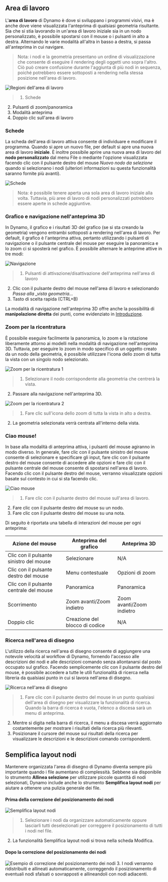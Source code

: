 

## Area di lavoro

L'**area di lavoro** di Dynamo è dove si sviluppano i programmi visivi, ma è anche dove viene visualizzata l'anteprima di qualsiasi geometria risultante. Sia che si stia lavorando in un'area di lavoro iniziale sia in un nodo personalizzato, è possibile spostarsi con il mouse o i pulsanti in alto a destra. Alternando le varie modalità all'altra in basso a destra, si passa all'anteprima in cui navigare.

> Nota: i nodi e la geometria presentano un ordine di visualizzazione che consente di eseguire il rendering degli oggetti uno sopra l'altro. Ciò può creare confusione durante l'aggiunta di più nodi in sequenza, poiché potrebbero essere sottoposti a rendering nella stessa posizione nell'area di lavoro.

![Regioni dell'area di lavoro](images/2-3/01-WorkspaceRegions.png)

> 1. Schede
2. Pulsanti di zoom/panoramica
3. Modalità anteprima
4. Doppio clic sull'area di lavoro

### Schede

La scheda dell'area di lavoro attiva consente di individuare e modificare il programma. Quando si apre un nuovo file, per default si apre una nuova area di lavoro **iniziale**. È inoltre possibile aprire una nuova area di lavoro del **nodo personalizzato** dal menu File o mediante l'opzione visualizzata facendo clic con il pulsante destro del mouse *Nuovo nodo da selezione* quando si selezionano i nodi (ulteriori informazioni su questa funzionalità saranno fornite più avanti).

![Schede](images/2-3/02-Tabs.png)

> Nota: è possibile tenere aperta una sola area di lavoro iniziale alla volta. Tuttavia, più aree di lavoro di nodi personalizzati potrebbero essere aperte in schede aggiuntive.

### Grafico e navigazione nell'anteprima 3D

In Dynamo, il grafico e i risultati 3D del grafico (se si sta creando la geometria) vengono entrambi sottoposti a rendering nell'area di lavoro. Per default, il grafico è l'anteprima attiva, pertanto utilizzando i pulsanti di navigazione o il pulsante centrale del mouse per eseguire la panoramica e lo zoom ci si sposterà nel grafico. È possibile alternare le anteprime attive in tre modi:

![Navigazione](images/2-3/03-PreviewNavigations.png)

> 1. Pulsanti di attivazione/disattivazione dell'anteprima nell'area di lavoro
2. Clic con il pulsante destro del mouse nell'area di lavoro e selezionando *Passa alla _vista geometria...*
3. Tasto di scelta rapida (CTRL+B)

La modalità di navigazione nell'anteprima 3D offre anche la possibilità di **manipolazione diretta** dei punti, come evidenziato in [Introduzione](http://primer.dynamobim.org/02_Hello-Dynamo/2-6_the_quick_start_guide.html).

### Zoom per la ricentratura

È possibile eseguire facilmente la panoramica, lo zoom e la rotazione liberamente attorno ai modelli nella modalità di navigazione nell'anteprima 3D. Tuttavia, per eseguire lo zoom in modo specifico di un oggetto creato da un nodo della geometria, è possibile utilizzare l'icona dello zoom di tutta la vista con un singolo nodo selezionato.

![Zoom per la ricentratura 1](images/2-3/03-ZoomToRecenter_1.png)

> 1. Selezionare il nodo corrispondente alla geometria che centrerà la vista.
2. Passare alla navigazione nell'anteprima 3D.

![Zoom per la ricentratura 2](images/2-3/03-ZoomToRecenter_2.png)

> 1. Fare clic sull'icona dello zoom di tutta la vista in alto a destra.
2. La geometria selezionata verrà centrata all'interno della vista.

### Ciao mouse!

In base alla modalità di anteprima attiva, i pulsanti del mouse agiranno in modo diverso. In generale, fare clic con il pulsante sinistro del mouse consente di selezionare e specificare gli input, fare clic con il pulsante destro del mouse consente di accedere alle opzioni e fare clic con il pulsante centrale del mouse consente di spostarsi nell'area di lavoro. Facendo clic con il pulsante destro del mouse, verranno visualizzate opzioni basate sul contesto in cui si sta facendo clic.

![Ciao mouse](images/2-3/04-HelloMouse.png)

> 1. Fare clic con il pulsante destro del mouse sull'area di lavoro.
2. Fare clic con il pulsante destro del mouse su un nodo.
3. Fare clic con il pulsante destro del mouse su una nota.

Di seguito è riportata una tabella di interazioni del mouse per ogni anteprima:

|**Azione del mouse**|**Anteprima del grafico**|**Anteprima 3D**|
| -- | -- | -- |
|Clic con il pulsante sinistro del mouse|Selezionare|N/A|
|Clic con il pulsante destro del mouse|Menu contestuale|Opzioni di zoom|
|Clic con il pulsante centrale del mouse|Panoramica|Panoramica|
|Scorrimento|Zoom avanti/Zoom indietro|Zoom avanti/Zoom indietro|
|Doppio clic|Creazione del blocco di codice|N/A|

### Ricerca nell'area di disegno

L'utilizzo della ricerca nell'area di disegno consente di aggiungere una notevole velocità al workflow di Dynamo, fornendo l'accesso alle descrizioni dei nodi e alle descrizioni comando senza allontanarsi dal posto occupato sul grafico. Facendo semplicemente clic con il pulsante destro del mouse, è possibile accedere a tutte le utili funzionalità di ricerca nella libreria da qualsiasi punto in cui si lavora nell'area di disegno.

![Ricerca nell'area di disegno](images/2-3/05-InCanvasSearch.jpg)

> 1. Fare clic con il pulsante destro del mouse in un punto qualsiasi dell'area di disegno per visualizzare la funzionalità di ricerca. Quando la barra di ricerca è vuota, l'elenco a discesa sarà un menu di anteprima.
2. Mentre si digita nella barra di ricerca, il menu a discesa verrà aggiornato costantemente per mostrare i risultati della ricerca più rilevanti.
3. Posizionare il cursore del mouse sui risultati della ricerca per visualizzare le descrizioni e le descrizioni comando corrispondenti.

## Semplifica layout nodi

Mantenere organizzata l'area di disegno di Dynamo diventa sempre più importante quando i file aumentano di complessità. Sebbene sia disponibile lo strumento **Allinea selezione** per utilizzare piccole quantità di nodi selezionati, Dynamo include anche lo strumento **Semplifica layout nodi** per aiutare a ottenere una pulizia generale dei file.

#### Prima della correzione del posizionamento dei nodi

![Semplifica layout nodi](images/2-3/06-CleanupNodeLayout.png)

> 1. Selezionare i nodi da organizzare automaticamente oppure lasciarli tutti deselezionati per correggere il posizionamento di tutti i nodi nel file.
2. La funzionalità Semplifica layout nodi si trova nella scheda Modifica.
#### Dopo la correzione del posizionamento dei nodi

![Esempio di correzione del posizionamento dei nodi](images/2-3/07-CleanupNodeLayout.png)
3. I nodi verranno ridistribuiti e allineati automaticamente, correggendo il posizionamento di eventuali nodi sfalsati o sovrapposti e allineandoli con nodi adiacenti.


